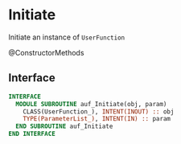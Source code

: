 # Initiate

Initiate an instance of `UserFunction`

<span class="badge badge--secondary"> @ConstructorMethods </span>

## Interface

```fortran
INTERFACE
  MODULE SUBROUTINE auf_Initiate(obj, param)
    CLASS(UserFunction_), INTENT(INOUT) :: obj
    TYPE(ParameterList_), INTENT(IN) :: param
  END SUBROUTINE auf_Initiate
END INTERFACE
```
